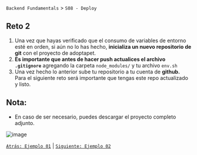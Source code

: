 `Backend Fundamentals` > `S08 - Deploy` 
	
## Reto 2

1. Una vez que hayas verificado que el consumo de variables de entorno esté en orden, si aún no lo has hecho, **inicializa un nuevo repositorio de git** con el proyecto de adoptapet.
2.  **Es importante que antes de hacer push actualices el archivo `.gitignore`** agregando la carpeta `node_modules/` y tu archivo `env.sh`  
3. Una vez hecho lo anterior sube tu repositorio a tu cuenta de **github.** Para el siguiente reto será importante que tengas este repo actualizado y listo.

## Nota:

- En caso de ser necesario, puedes descargar el proyecto completo adjunto.

![image](https://miro.medium.com/max/1200/1*pmCYFW7bPmEaysG2dl27IA.png)

[`Atrás: Ejemplo 01`](../Ejemplo-01) | [`Siguiente: Ejemplo 02`](../Ejemplo-02)
